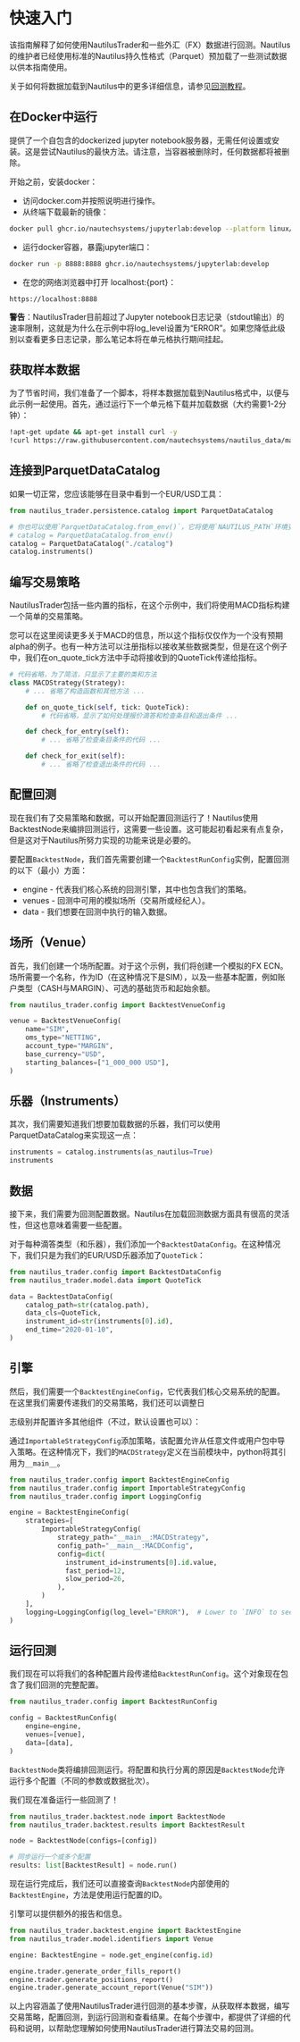 # 快速入门

该指南解释了如何使用NautilusTrader和一些外汇（FX）数据进行回测。Nautilus的维护者已经使用标准的Nautilus持久性格式（Parquet）预加载了一些测试数据以供本指南使用。

关于如何将数据加载到Nautilus中的更多详细信息，请参见[回测教程](https://docs.nautilustrader.io/tutorials/backtest_high_level.html)。

## 在Docker中运行
提供了一个自包含的dockerized jupyter notebook服务器，无需任何设置或安装。这是尝试Nautilus的最快方法。请注意，当容器被删除时，任何数据都将被删除。

开始之前，安装docker：
- 访问docker.com并按照说明进行操作。
- 从终端下载最新的镜像：
```bash
docker pull ghcr.io/nautechsystems/jupyterlab:develop --platform linux/amd64
```
- 运行docker容器，暴露jupyter端口：
```bash
docker run -p 8888:8888 ghcr.io/nautechsystems/jupyterlab:develop
```
- 在您的网络浏览器中打开 localhost:{port}：
```url
https://localhost:8888
```

**警告**：NautilusTrader目前超过了Jupyter notebook日志记录（stdout输出）的速率限制，这就是为什么在示例中将log_level设置为“ERROR”。如果您降低此级别以查看更多日志记录，那么笔记本将在单元格执行期间挂起。

## 获取样本数据
为了节省时间，我们准备了一个脚本，将样本数据加载到Nautilus格式中，以便与此示例一起使用。首先，通过运行下一个单元格下载并加载数据（大约需要1-2分钟）：
```bash
!apt-get update && apt-get install curl -y
!curl https://raw.githubusercontent.com/nautechsystems/nautilus_data/main/scripts/hist_data_to_catalog.py | python -
```
## 连接到ParquetDataCatalog
如果一切正常，您应该能够在目录中看到一个EUR/USD工具：
```python
from nautilus_trader.persistence.catalog import ParquetDataCatalog

# 你也可以使用`ParquetDataCatalog.from_env()`，它将使用`NAUTILUS_PATH`环境变量
# catalog = ParquetDataCatalog.from_env()
catalog = ParquetDataCatalog("./catalog")
catalog.instruments()
```
## 编写交易策略
NautilusTrader包括一些内置的指标，在这个示例中，我们将使用MACD指标构建一个简单的交易策略。

您可以在这里阅读更多关于MACD的信息，所以这个指标仅仅作为一个没有预期alpha的例子。也有一种方法可以注册指标以接收某些数据类型，但是在这个例子中，我们在on_quote_tick方法中手动将接收到的QuoteTick传递给指标。
```python
# 代码省略，为了简洁，只显示了主要的类和方法
class MACDStrategy(Strategy):
    # ... 省略了构造函数和其他方法 ...

    def on_quote_tick(self, tick: QuoteTick):
        # 代码省略，显示了如何处理报价滴答和检查条目和退出条件 ...

    def check_for_entry(self):
        # ... 省略了检查条目条件的代码 ...

    def check_for_exit(self):
        # ... 省略了检查退出条件的代码 ...
```
## 配置回测
现在我们有了交易策略和数据，可以开始配置回测运行了！Nautilus使用BacktestNode来编排回测运行，这需要一些设置。这可能起初看起来有点复杂，但是这对于Nautilus所努力实现的功能来说是必要的。

要配置`BacktestNode`，我们首先需要创建一个`BacktestRunConfig`实例，配置回测的以下（最小）方面：
- engine - 代表我们核心系统的回测引擎，其中也包含我们的策略。
- venues - 回测中可用的模拟场所（交易所或经纪人）。
- data - 我们想要在回测中执行的输入数据。

## 场所（Venue）
首先，我们创建一个场所配置。对于这个示例，我们将创建一个模拟的FX ECN。场所需要一个名称，作为ID（在这种情况下是SIM），以及一些基本配置，例如账户类型（CASH与MARGIN）、可选的基础货币和起始余额。
```python
from nautilus_trader.config import BacktestVenueConfig

venue = BacktestVenueConfig(
    name="SIM",
    oms_type="NETTING",
    account_type="MARGIN",
    base_currency="USD",
    starting_balances=["1_000_000 USD"],
)
```
## 乐器（Instruments）
其次，我们需要知道我们想要加载数据的乐器，我们可以使用ParquetDataCatalog来实现这一点：
```python
instruments = catalog.instruments(as_nautilus=True)
instruments
```
## 数据
接下来，我们需要为回测配置数据。Nautilus在加载回测数据方面具有很高的灵活性，但这也意味着需要一些配置。

对于每种滴答类型（和乐器），我们添加一个`BacktestDataConfig`。在这种情况下，我们只是为我们的EUR/USD乐器添加了`QuoteTick`：
```python
from nautilus_trader.config import BacktestDataConfig
from nautilus_trader.model.data import QuoteTick

data = BacktestDataConfig(
    catalog_path=str(catalog.path),
    data_cls=QuoteTick,
    instrument_id=str(instruments[0].id),
    end_time="2020-01-10",
)
```
## 引擎
然后，我们需要一个`BacktestEngineConfig`，它代表我们核心交易系统的配置。在这里我们需要传递我们的交易策略，我们还可以调整日

志级别并配置许多其他组件（不过，默认设置也可以）：

通过`ImportableStrategyConfig`添加策略，该配置允许从任意文件或用户包中导入策略。在这种情况下，我们的`MACDStrategy`定义在当前模块中，python将其引用为`__main__`。
```python
from nautilus_trader.config import BacktestEngineConfig
from nautilus_trader.config import ImportableStrategyConfig
from nautilus_trader.config import LoggingConfig

engine = BacktestEngineConfig(
    strategies=[
        ImportableStrategyConfig(
            strategy_path="__main__:MACDStrategy",
            config_path="__main__:MACDConfig",
            config=dict(
              instrument_id=instruments[0].id.value,
              fast_period=12,
              slow_period=26,
            ),
        )
    ],
    logging=LoggingConfig(log_level="ERROR"),  # Lower to `INFO` to see more logging about orders, events, etc.
)
```
## 运行回测
我们现在可以将我们的各种配置片段传递给`BacktestRunConfig`。这个对象现在包含了我们回测的完整配置。
```python
from nautilus_trader.config import BacktestRunConfig

config = BacktestRunConfig(
    engine=engine,
    venues=[venue],
    data=[data],
)
```
`BacktestNode`类将编排回测运行。将配置和执行分离的原因是`BacktestNode`允许运行多个配置（不同的参数或数据批次）。

我们现在准备运行一些回测了！
```python
from nautilus_trader.backtest.node import BacktestNode
from nautilus_trader.backtest.results import BacktestResult

node = BacktestNode(configs=[config])

# 同步运行一个或多个配置
results: list[BacktestResult] = node.run()
```
现在运行完成后，我们还可以直接查询`BacktestNode`内部使用的`BacktestEngine`，方法是使用运行配置的ID。

引擎可以提供额外的报告和信息。
```python
from nautilus_trader.backtest.engine import BacktestEngine
from nautilus_trader.model.identifiers import Venue

engine: BacktestEngine = node.get_engine(config.id)

engine.trader.generate_order_fills_report()
engine.trader.generate_positions_report()
engine.trader.generate_account_report(Venue("SIM"))
```

以上内容涵盖了使用NautilusTrader进行回测的基本步骤，从获取样本数据，编写交易策略，配置回测，到运行回测和查看结果。在每个步骤中，都提供了详细的代码和说明，以帮助您理解如何使用NautilusTrader进行算法交易的回测。
